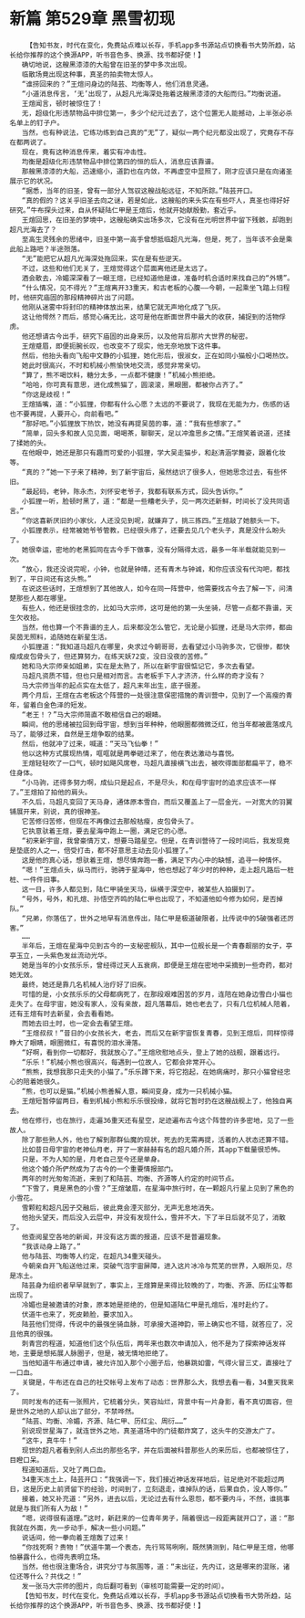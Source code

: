 # 新篇 第529章 黑雪初现
        【告知书友，时代在变化，免费站点难以长存，手机app多书源站点切换看书大势所趋，站长给你推荐的这个换源APP，听书音色多、换源、找书都好使！】
       确切地说，这艘黑漆漆的大船曾在旧圣的梦中多次出现。
       临散场竟出现这种事，真圣的拍卖物太惊人。
       “谁捞回来的？”王煊问身边的陆芸、均衡等人，他们消息灵通。
       “小道消息传言，‘无’出现了，从超凡光海深处拖着这艘黑漆漆的大船而归。”均衡说道。
       王煊闻言，顿时被惊住了！
       无，超级化形违禁物品中排位第一，多少个纪元过去了，这个位置无人能撼动，上半张必杀名单上的钉子户。
       当然，也有种说法，它练功练到自己真的“无”了，疑似一两个纪元都没出现了，究竟存不存在都两说了。
       现在，竟有这种消息传来，着实有冲击性。
       均衡是超级化形违禁物品中排位第四的恒的后人，消息应该靠谱。
       那艘黑漆漆的大船，迅速缩小，道韵也在内敛，不再虚空中显照了，刚才应该只是在向诸圣展示它的状况。
       “据悉，当年的旧圣，曾有一部分人驾驭这艘战船远征，不知所踪。”陆芸开口。
       “真的假的？这关乎旧圣去向之谜，若是如此，这艘船的来头实在有些吓人，真圣也得好好研究。”牛布探头过来，自从怀疑陆仁甲是王煊后，他就开始献殷勤，套近乎。
       王煊回思，在旧圣的梦境中，这艘船确实出场多次，它没有在光明世界中留下残骸，却跑到超凡光海去了？
       至高生灵残余的思绪中，旧圣中第一高手曾想抵临超凡光海，但是，死了，当年该不会是乘此船上路吧？半途殒落。
       “无”能把它从超凡光海深处拖回来，实在是有些逆天。
       不过，这些和他们无关了，王煊觉得这个层面离他还是太远了。
       酒会散去，冷媚深深看了一眼王煊，已经知道他是谁，准备时机合适时来找自己的“外甥”。
       “什么情况，见不得光？”王煊离开33重天，和古老板的心腹——今朝，一起乘坐飞踏上归程时，他研究庙固的那段精神碎片出了问题。
       他刚从迷雾中将封印的精神体放出来，结果它就无声地化成了飞灰。
       这让他愕然？而后，感觉心痛无比，这可是他在断面世界中最大的收获，捕捉到的活物俘虏。
       他还想请古今出手，研究下庙固的出身来历，以及他背后那片大世界的秘密。
       王煊蹙眉，即便扼腕长叹，也改变不了现实，他无奈地放下这件事。
       然后，他抬头看向飞船中文静的小狐狸，她化形后，很淑女，正在如同小猫般小口喝热饮。
       她此时很高兴，不时和机械小熊愉快地交流，感觉非常亲切。
       “算了，熊不喝饮料，糖分太多，一点都不健康！”机械小熊拒绝。
       “哈哈，你可真有意思，进化成熊猫了，圆滚滚，黑眼圈，都被你占齐了。”
       “你这是歧视！”
       王煊插嘴，道：“小狐狸，你都有什么心愿？太远的不要说了，我现在无能为力，伤感的话也不要再提，人要开心，向前看吧。”
       “那好吧。”小狐狸放下热饮，她没有再提吴茵的事，道：“我有些想家了。”
       “简单，回头多和故人见见面，喝喝茶，聊聊天，足以冲澹思乡之情。”王煊笑着说道，还揉了揉她的头。
       在他眼中，她还是那只有趣而可爱的小狐狸，学大吴走猫步，和赵清涵学舞姿，跟着化妆等。
       “真的？”她一下子来了精神，到了新宇宙后，虽然结识了很多人，但她思念过去，有些怀旧。
       “最起码，老钟，陈永杰，刘怀安老爷子，我都有联系方式，回头告诉你。”
       小狐狸一听，脸顿时黑了，道：“都是一些糟老头子，见一两次还新鲜，时间长了没共同语言。”
       “你这喜新厌旧的小家伙，人还没见到呢，就嫌弃了，挑三拣四。”王煊敲了她额头一下。
       小狐狸表示，经常被她爷爷管教，已经很头疼了，还要去见几个老头子，真是没什么盼头了。
       她很幸运，密地的老黑狐同在古今手下做事，没有分隔得太远，最多一年半载就能见到一次。
       “放心，我还没说完呢，小钟，也就是钟晴，还有青木与钟诚，和你应该没有代沟吧，都找到了，平日间还有这头熊。”
       在说这些话时，王煊想到了其他故人，如今在同一阵营中，他需要找古今去了解一下，问清楚那些人都在哪里。
       有些人，他还是很挂念的，比如马大宗师，这可是他的第一头坐骑，尽管一点都不靠谱，天生欠收拾。
       当然，他也算一个不靠谱的主人，后来都没怎么管它，无论是小狐狸，还是马大宗师，都由吴茵无照料，追随她在新星生活。
       小狐狸道：“我知道马超凡在哪里，央求过今朝哥哥，去看望过小马驹多次，它很惨，都快瘦成皮包骨头了，但还算努力，在练天妖72变，没日没夜的苦修。”
       她和马大宗师亲如姐弟，实在是太熟了，所以在新宇宙很惦记它，多次去看望。
       马超凡资质不错，但也只是相对而言。古老板手下人才济济，什么样的奇才没有？
       马大宗师当年的起点实在太低了，超凡末年出生，底子很差。
       两个月后，王煊在古老板这个阵营的一处很注意保密措施的青训营中，见到了一个高瘦的青年，留着白金色泽的短发。
       “老王！？”马大宗师简直不敢相信自己的眼睛。
       瞬间，他的思绪被拉回到母宇宙，想到当年种种，他眼圈都微微泛红，他当年都被震落成凡马了，能够过来，自然是王煊争取的结果。
       然后，他就冲了过来，喊道：“天马飞仙拳！”
       他以这种方式展现热情，哐哐就是两拳砸过来了，他在表达激动与喜悦。
       王煊轻轻吹了一口气，顿时如飓风席卷，马超凡直接横飞出去，被吹得面部都扁平了，稳不住身体。
       “小马驹，还得多努力啊，成仙只是起点，不是尽头，和在母宇宙时的追求应该不一样了。”王煊拍了拍他的肩头。
       不久后，马超凡变回了天马身，通体原本雪白，而后又覆盖上了一层金光，一对宽大的羽翼铺展开来，别说，真的很神圣。
       它苦修归苦修，但现在不再像过去那般枯瘦，皮包骨头了。
       它执意驮着王煊，要去星海中跑上一圈，满足它的心愿。
       “初来新宇宙，我曾豪情万丈，想要马踏星空。但是，在青训营待了一段时间后，我发现竟是垫底的人之一，倍受打击，都不好意思主动去见小狐狸了。”
       这是他的真心话，想驮着王煊，想尽情奔跑一番，满足下内心中的缺憾，追寻一种情怀。
       “嗯！”王煊点头，纵马而行，驰骋于星海中，他也想起了年少时的种种，走上超凡路后一桩桩、一件件旧事。
       这一日，许多人都见到，陆仁甲骑坐天马，纵横于深空中，被某些人拍摄到了。
       “号外，号外，和孔煊、孙悟空齐鸣的陆仁甲也出现了，不知道他如今修为如何，是否掉队。”
       “兄弟，你落伍了，世外之地早有消息传出，陆仁甲是极道破限者，比传说中的5破强者还厉害。”
       ……
       半年后，王煊在星海中见到古今的一支秘密舰队，其中一位舰长是一个青春靓丽的女子，亭亭玉立，一头紫色发丝流动光华。
       她是当年的小女孩乐乐，曾经得过天人五衰病，即便是王煊在密地中采摘到一些奇药，都对她无效。
       最终，她还是靠几名机械人治疗好了旧疾。
       可惜的是，小女孩乐乐的父母都病死了，在那段艰难困苦的岁月，连陪在她身边雪白小猫也走失了。在母宇宙，她没有家人，没有亲故，超凡落幕后，她也老去了，只有几位机械人陪着，还有王煊有时去新星，会去看看她。
       而她去旧土时，也一定会去看望王煊。
       “王煊叔叔！”昔日的小女孩长大，老去，而后又在新宇宙恢复青春，见到王煊后，同样惊得睁大了眼睛，眼圈微红，有喜悦的泪水滑落。
       “好啊，看到你一切都好，我就放心了。”王煊欣慰地点头，登上了她的战舰，跟着远行。
       “乐乐！”机械小熊也很高兴，每遇到一位故人，它都会非常开心。
       “熊熊，我想我那只走失的小猫了。”乐乐蹲下来，将它抱起，在她病痛时，那只小猫曾经忠心的陪着她很久。
       “熊，也可以是猫。”机械小熊善解人意，瞬间变身，成为一只机械小猫。
       王煊短暂停留两日，看到机械小熊和乐乐很投缘，就将它暂时扔在这艘战舰上了，他独自离去。
       他在修行，也在旅行，走遍36重天还有星空，足迹遍布古今这个阵营的许多密地，见了一些故人。
       除了那些熟人外，他也了解到那群仙魔的现状，死去的无需再提，活着的人状态还算不错。
       比如昔日母宇宙的老神仙月老，开了一家赫赫有名的超凡婚介所，其app下载量很恐怖。
       只是，不为人知的是，月老自己至今还是单身。
       他这个婚介所俨然成为了古今的一个重要情报部门。
       两年的时光匆匆流逝，来到了和陆芸、均衡、齐源等人约定的时间节点。
       “下雪了，竟是黑色的小雪？”王煊皱眉，在星海中旅行时，在一颗超凡行星上见到了黑色的小雪花。
       雪颗粒和超凡因子交融后，彼此竟会湮灭部分，无声无息地消失。
       他抬头望天，而后没入云层中，并没有发现什么，雪并不大，下了半日后就不见了，消散了。
       他查阅星空各地的新闻，并没有这方面的报道，应该不是普遍现象。
       “我该动身上路了。”
       他与陆芸、均衡等人约定，在超凡34重天碰头。
       今朝亲自开飞船送他过来，突破气泡宇宙屏障，进入这片冰冷与荒芜的世界，入眼所见，尽是冻土。
       陆芸身为组织者早早就到了，事实上，王煊算是来得比较晚的了，均衡、齐源、历红尘等都出现了。
       冷媚也是被邀请的对象，原本她是拒绝的，但是知道陆仁甲是孔煊后，准时赴约了。
       伏道牛也来了，死皮赖脸，要求加入。
       陆芸他们觉得，传说中的最强坐骑血脉，可承接大道神韵，带上确实也不错，就答应了，况且他真的很强。
       刺青宫的程道，知道他们这个队伍后，两年来也数次申请加入，他不是为了探索神话发祥地，主要是想拓展人脉圈子，但是，被无情地拒绝了。
       当他知道牛布通过申请，被允许加入那个小圈子后，他暴跳如雷，气得火冒三丈，直接吐了一口血。
       关键是，牛布还在自己的社交帐号上发布了动态：世界那么大，我想去看一看，34重天我来了。
       同时发布的还有一张照片，它梳着分头，笑容灿烂，背景中有一片身影，看不真切面容，但是世外之地的人却认出了部分，不禁哗然。
       “陆芸、均衡、冷媚，齐源、陆仁甲、历红尘、周衍……”
       别说现世星海了，就连世外之地，真圣道场中的门徒都炸窝了，这头牛的交游太广了。
       “这牛，真牛牛！”
       现世的超凡者看到别人点出的那些名字，并在后面被科普那些人的来历后，也都被惊住了，目瞪口呆。
       程道知道后，又吐了两口血。
       34重天冻土上，陆芸开口：“我强调一下，我们接近神话发祥地后，驻足绝对不能超过两日，这是历史上前贤留下的经验，时间到了，立刻退走，谁掉队的话，后果自负，没人等你。”
       接着，她又补充道：“另外，进去以后，无论过去有什么恩怨，都不要内斗，不然，谁挑事就是与我们所有人为敌！”
       “嗯，说得很有道理。”这时，新赶来的一位青年男子，隔着很远一段距离就开口了，道：“那我就在外面，先一步动手，解决一些小问题。”
       说话间，他一拳向着王煊轰了过来！
       “你找死啊？贵物！”伏道牛第一个表态，先行骂骂咧咧，既然猜测到，陆仁甲是王煊，他哪怕暴露什么，也得先表明立场。
       当然，他也很注重场合，讲究分寸与氛围等，道：“未出征，先内讧，这是哪来的混账，诸位还等什么？共伐之！”
       发一张马大宗师的图片，向后翻可看到（审核可能需要一定的时间）。
       【告知书友，时代在变化，免费站点难以长存，手机app多书源站点切换看书大势所趋，站长给你推荐的这个换源APP，听书音色多、换源、找书都好使！】